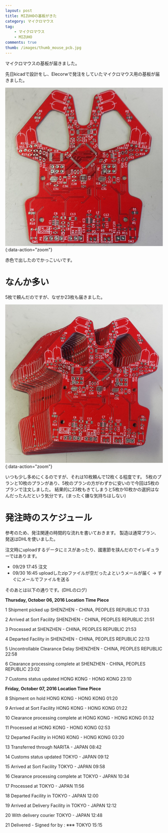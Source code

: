 ```yaml
---
layout: post
title: MIZUHOの基板がきた
category: マイクロマウス
tag:
    - マイクロマウス
    - MIZUHO
comments: true
thumb: /images/thumb_mouse_pcb.jpg
---
```

マイクロマウスの基板が届きました。


先日kicadで設計をし、Elecorwで発注をしていたマイクロマウス用の基板が届きました。

![](/images/mouse_pcb.jpg){:data-action="zoom"}

赤色で出したのでかっこいいです。

# なんか多い
5枚で頼んだのですが、なぜか23枚も届きました。

![](/images/mouse_pcb2.jpg){:data-action="zoom"}

いつも少し多めにくるのですが、それは10枚頼んで12枚くる程度です。
5枚のプランと10枚のプランがあり、5枚のプランの方がわずかに安いので今回は5枚のプランで注文しました。
結果的に23枚もきてしまうと5枚か10枚かの選択はなんだったんだという気分です。(まったく嫌な気持ちはしない)

# 発注時のスケジュール
参考のため、発注関連の時間的な流れを書いておきます。
製造は通常プラン、発送はDHLを使いました。

注文時にuploadするデータにミスがあったり、國憲節を挟んだのでイレギュラーではあります。

* 09/29 17:45 注文
* 09/30 16:45 uploadしたzipファイルが空だったよというメールが届く -> すぐにメールでファイルを送る

そのあとは以下の通りです。(DHLのログ)

**Thursday, October 06, 2016 Location Time Piece**

1 Shipment picked up SHENZHEN - CHINA, PEOPLES REPUBLIC 17:33

2 Arrived at Sort Facility SHENZHEN - CHINA, PEOPLES REPUBLIC 21:51

3 Processed at SHENZHEN - CHINA, PEOPLES REPUBLIC 21:53

4 Departed Facility in SHENZHEN - CHINA, PEOPLES REPUBLIC 22:13

5 Uncontrollable Clearance Delay SHENZHEN - CHINA, PEOPLES REPUBLIC 22:58

6 Clearance processing complete at SHENZHEN - CHINA, PEOPLES REPUBLIC 23:02

7 Customs status updated HONG KONG - HONG KONG 23:10


**Friday, October 07, 2016 Location Time Piece**

8 Shipment on hold HONG KONG - HONG KONG 01:20


9 Arrived at Sort Facility HONG KONG - HONG KONG 01:22

10 Clearance processing complete at HONG KONG - HONG KONG 01:32

11 Processed at HONG KONG - HONG KONG 02:53

12 Departed Facility in HONG KONG - HONG KONG 03:20

13 Transferred through NARITA - JAPAN 08:42

14 Customs status updated TOKYO - JAPAN 09:12

15 Arrived at Sort Facility TOKYO - JAPAN 09:58

16 Clearance processing complete at TOKYO - JAPAN 10:34

17 Processed at TOKYO - JAPAN 11:56

18 Departed Facility in TOKYO - JAPAN 12:00

19 Arrived at Delivery Facility in TOKYO - JAPAN 12:12

20 With delivery courier TOKYO - JAPAN 12:48

21 Delivered - Signed for by : ※※※ TOKYO 15:15



